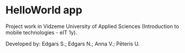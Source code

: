 # HelloWorld app

Project work in Vidzeme University of Applied Sciences (Introduction to mobile technologies - eIT 1y).

Developed by: Edgars S.; Edgars N.; Anna V.; Pēteris U.